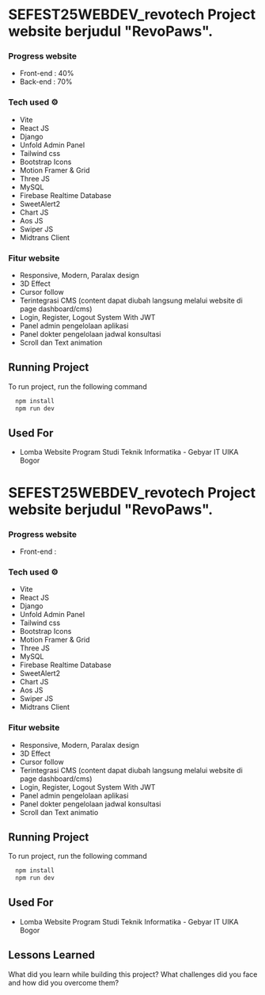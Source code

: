 # SEFEST25WEBDEV_revotech Project website berjudul "RevoPaws".

### Progress website
- Front-end : 40%
- Back-end : 70%

### Tech used ⚙
- Vite
- React JS
- Django
- Unfold Admin Panel
- Tailwind css
- Bootstrap Icons
- Motion Framer & Grid
- Three JS
- MySQL
- Firebase Realtime Database
- SweetAlert2
- Chart JS
- Aos JS
- Swiper JS
- Midtrans Client

### Fitur website
- Responsive, Modern, Paralax design
- 3D Effect
- Cursor follow
- Terintegrasi CMS (content dapat diubah langsung melalui website di page dashboard/cms)
- Login, Register, Logout System With JWT
- Panel admin pengelolaan aplikasi
- Panel dokter pengelolaan jadwal konsultasi
- Scroll dan Text animation
## Running Project

To run project, run the following command

```bash
  npm install
  npm run dev
```


## Used For
- Lomba Website Program Studi Teknik Informatika - Gebyar IT UIKA Bogor


# SEFEST25WEBDEV_revotech Project website berjudul "RevoPaws".

### Progress website
- Front-end : 

### Tech used ⚙
- Vite
- React JS
- Django
- Unfold Admin Panel
- Tailwind css
- Bootstrap Icons
- Motion Framer & Grid
- Three JS
- MySQL
- Firebase Realtime Database
- SweetAlert2
- Chart JS
- Aos JS
- Swiper JS
- Midtrans Client

### Fitur website
- Responsive, Modern, Paralax design
- 3D Effect
- Cursor follow
- Terintegrasi CMS (content dapat diubah langsung melalui website di page dashboard/cms)
- Login, Register, Logout System With JWT
- Panel admin pengelolaan aplikasi
- Panel dokter pengelolaan jadwal konsultasi
- Scroll dan Text animatio
## Running Project

To run project, run the following command

```bash
  npm install
  npm run dev
```


## Used For
- Lomba Website Program Studi Teknik Informatika - Gebyar IT UIKA Bogor


## Lessons Learned

What did you learn while building this project? What challenges did you face and how did you overcome them?

